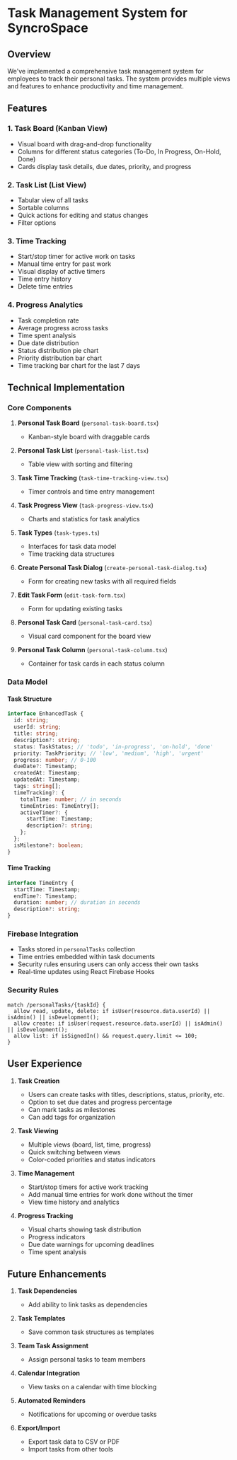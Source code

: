 # Task Management System for SyncroSpace

## Overview

We've implemented a comprehensive task management system for employees to track their personal tasks. The system provides multiple views and features to enhance productivity and time management.

## Features

### 1. Task Board (Kanban View)
- Visual board with drag-and-drop functionality
- Columns for different status categories (To-Do, In Progress, On-Hold, Done)
- Cards display task details, due dates, priority, and progress

### 2. Task List (List View)
- Tabular view of all tasks
- Sortable columns
- Quick actions for editing and status changes
- Filter options

### 3. Time Tracking
- Start/stop timer for active work on tasks
- Manual time entry for past work
- Visual display of active timers
- Time entry history
- Delete time entries

### 4. Progress Analytics
- Task completion rate
- Average progress across tasks
- Time spent analysis
- Due date distribution
- Status distribution pie chart
- Priority distribution bar chart
- Time tracking bar chart for the last 7 days

## Technical Implementation

### Core Components
1. **Personal Task Board** (`personal-task-board.tsx`)
   - Kanban-style board with draggable cards

2. **Personal Task List** (`personal-task-list.tsx`)
   - Table view with sorting and filtering

3. **Task Time Tracking** (`task-time-tracking-view.tsx`)
   - Timer controls and time entry management

4. **Task Progress View** (`task-progress-view.tsx`)
   - Charts and statistics for task analytics

5. **Task Types** (`task-types.ts`)
   - Interfaces for task data model
   - Time tracking data structures

6. **Create Personal Task Dialog** (`create-personal-task-dialog.tsx`)
   - Form for creating new tasks with all required fields

7. **Edit Task Form** (`edit-task-form.tsx`)
   - Form for updating existing tasks

8. **Personal Task Card** (`personal-task-card.tsx`)
   - Visual card component for the board view

9. **Personal Task Column** (`personal-task-column.tsx`)
   - Container for task cards in each status column

### Data Model

#### Task Structure
```typescript
interface EnhancedTask {
  id: string;
  userId: string;
  title: string;
  description?: string;
  status: TaskStatus; // 'todo', 'in-progress', 'on-hold', 'done'
  priority: TaskPriority; // 'low', 'medium', 'high', 'urgent'
  progress: number; // 0-100
  dueDate?: Timestamp;
  createdAt: Timestamp;
  updatedAt: Timestamp;
  tags: string[];
  timeTracking?: {
    totalTime: number; // in seconds
    timeEntries: TimeEntry[];
    activeTimer?: {
      startTime: Timestamp;
      description?: string;
    };
  };
  isMilestone?: boolean;
}
```

#### Time Tracking
```typescript
interface TimeEntry {
  startTime: Timestamp;
  endTime?: Timestamp;
  duration: number; // duration in seconds
  description?: string;
}
```

### Firebase Integration

- Tasks stored in `personalTasks` collection
- Time entries embedded within task documents
- Security rules ensuring users can only access their own tasks
- Real-time updates using React Firebase Hooks

### Security Rules

```
match /personalTasks/{taskId} {
  allow read, update, delete: if isUser(resource.data.userId) || isAdmin() || isDevelopment();
  allow create: if isUser(request.resource.data.userId) || isAdmin() || isDevelopment();
  allow list: if isSignedIn() && request.query.limit <= 100;
}
```

## User Experience

1. **Task Creation**
   - Users can create tasks with titles, descriptions, status, priority, etc.
   - Option to set due dates and progress percentage
   - Can mark tasks as milestones
   - Can add tags for organization

2. **Task Viewing**
   - Multiple views (board, list, time, progress)
   - Quick switching between views
   - Color-coded priorities and status indicators

3. **Time Management**
   - Start/stop timers for active work tracking
   - Add manual time entries for work done without the timer
   - View time history and analytics

4. **Progress Tracking**
   - Visual charts showing task distribution
   - Progress indicators
   - Due date warnings for upcoming deadlines
   - Time spent analysis

## Future Enhancements

1. **Task Dependencies**
   - Add ability to link tasks as dependencies

2. **Task Templates**
   - Save common task structures as templates

3. **Team Task Assignment**
   - Assign personal tasks to team members

4. **Calendar Integration**
   - View tasks on a calendar with time blocking

5. **Automated Reminders**
   - Notifications for upcoming or overdue tasks

6. **Export/Import**
   - Export task data to CSV or PDF
   - Import tasks from other tools
